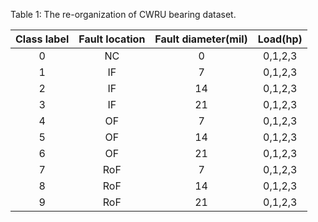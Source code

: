 Table 1:
The re-organization of CWRU bearing dataset.

|Class label | Fault location | Fault diameter(mil) | Load(hp)|
|:----:|:----:|:----:|:----:|
|0	|NC	|0	|0,1,2,3|
|1	|IF	|7	|0,1,2,3|
|2	|IF	|14 |0,1,2,3|
|3 |IF	|21	|0,1,2,3|
|4	|OF	|7	|0,1,2,3|
|5 |OF	|14	|0,1,2,3|
|6 |OF	|21	|0,1,2,3|
|7 |RoF	|7	|0,1,2,3|
|8	|RoF	|14	|0,1,2,3|
|9	|RoF	|21	|0,1,2,3|
